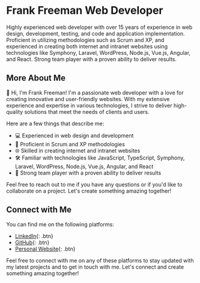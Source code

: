 # Frank Freeman Web Developer

Highly experienced web developer with over 15 years of experience in web design, development, testing, and code and application implementation. Proficient in utilizing methodologies such as Scrum and XP, and experienced in creating both internet and intranet websites using technologies like Symphony, Laravel, WordPress, Node.js, Vue.js, Angular, and React. Strong team player with a proven ability to deliver results.

## More About Me

👋 Hi, I'm Frank Freeman! I'm a passionate web developer with a love for creating innovative and user-friendly websites. With my extensive experience and expertise in various technologies, I strive to deliver high-quality solutions that meet the needs of clients and users.

Here are a few things that describe me:

- 💻 Experienced in web design and development
- 🚀 Proficient in Scrum and XP methodologies
- 🌐 Skilled in creating internet and intranet websites
- 🛠️ Familiar with technologies like JavaScript, TypeScript, Symphony, Laravel, WordPress, Node.js, Vue.js, Angular, and React
- 🤝 Strong team player with a proven ability to deliver results

Feel free to reach out to me if you have any questions or if you'd like to collaborate on a project. Let's create something amazing together!

## Connect with Me

You can find me on the following platforms:

- [LinkedIn](https://www.linkedin.com/in/frank-renato-freeman-lopez-32840b60){: .btn}
- [GitHub](https://github.com/figuitiko){: .btn}
- [Personal Website](https://portfolio-ffreeman.vercel.app){: .btn}

Feel free to connect with me on any of these platforms to stay updated with my latest projects and to get in touch with me. Let's connect and create something amazing together!
